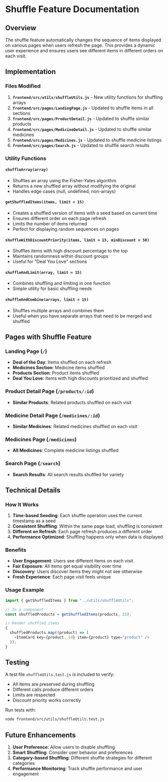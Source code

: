 # Shuffle Feature Documentation

## Overview

The shuffle feature automatically changes the sequence of items displayed on various pages when users refresh the page. This provides a dynamic user experience and ensures users see different items in different orders on each visit.

## Implementation

### Files Modified

1. **`frontend/src/utils/shuffleUtils.js`** - New utility functions for shuffling arrays
2. **`frontend/src/pages/LandingPage.js`** - Updated to shuffle items in all sections
3. **`frontend/src/pages/ProductDetail.js`** - Updated to shuffle similar products
4. **`frontend/src/pages/MedicineDetail.js`** - Updated to shuffle similar medicines
5. **`frontend/src/pages/Medicines.js`** - Updated to shuffle medicine listings
6. **`frontend/src/pages/Search.js`** - Updated to shuffle search results

### Utility Functions

#### `shuffleArray(array)`

- Shuffles an array using the Fisher-Yates algorithm
- Returns a new shuffled array without modifying the original
- Handles edge cases (null, undefined, non-arrays)

#### `getShuffledItems(items, limit = 15)`

- Creates a shuffled version of items with a seed based on current time
- Ensures different order on each page refresh
- Limits the number of items returned
- Perfect for displaying random sequences on pages

#### `shuffleWithDiscountPriority(items, limit = 15, minDiscount = 50)`

- Shuffles items with high discount percentage to the top
- Maintains randomness within discount groups
- Useful for "Deal You Love" sections

#### `shuffleAndLimit(array, limit = 15)`

- Combines shuffling and limiting in one function
- Simple utility for basic shuffling needs

#### `shuffleAndCombine(arrays, limit = 15)`

- Shuffles multiple arrays and combines them
- Useful when you have separate arrays that need to be merged and shuffled

## Pages with Shuffle Feature

### Landing Page (`/`)

- **Deal of the Day**: Items shuffled on each refresh
- **Medicines Section**: Medicine items shuffled
- **Products Section**: Product items shuffled
- **Deal You Love**: Items with high discounts prioritized and shuffled

### Product Detail Page (`/products/:id`)

- **Similar Products**: Related products shuffled on each visit

### Medicine Detail Page (`/medicines/:id`)

- **Similar Medicines**: Related medicines shuffled on each visit

### Medicines Page (`/medicines`)

- **All Medicines**: Complete medicine listings shuffled

### Search Page (`/search`)

- **Search Results**: All search results shuffled for variety

## Technical Details

### How It Works

1. **Time-based Seeding**: Each shuffle operation uses the current timestamp as a seed
2. **Consistent Shuffling**: Within the same page load, shuffling is consistent
3. **Different on Refresh**: Each page refresh produces a different order
4. **Performance Optimized**: Shuffling happens only when data is displayed

### Benefits

- **User Engagement**: Users see different items on each visit
- **Fair Exposure**: All items get equal visibility over time
- **Discovery**: Users discover items they might not see otherwise
- **Fresh Experience**: Each page visit feels unique

### Usage Example

```javascript
import { getShuffledItems } from "../utils/shuffleUtils";

// In a component
const shuffledProducts = getShuffledItems(products, 15);

// Render shuffled items
{
  shuffledProducts.map((product) => (
    <ItemCard key={product._id} item={product} type="product" />
  ));
}
```

## Testing

A test file `shuffleUtils.test.js` is included to verify:

- All items are preserved during shuffling
- Different calls produce different orders
- Limits are respected
- Discount priority works correctly

Run tests with:

```bash
node frontend/src/utils/shuffleUtils.test.js
```

## Future Enhancements

1. **User Preference**: Allow users to disable shuffling
2. **Smart Shuffling**: Consider user behavior and preferences
3. **Category-based Shuffling**: Different shuffle strategies for different categories
4. **Performance Monitoring**: Track shuffle performance and user engagement
